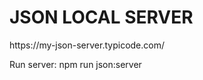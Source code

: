 <h1>JSON LOCAL SERVER</h1>

<p>https://my-json-server.typicode.com/</p>

Run server: npm run json:server